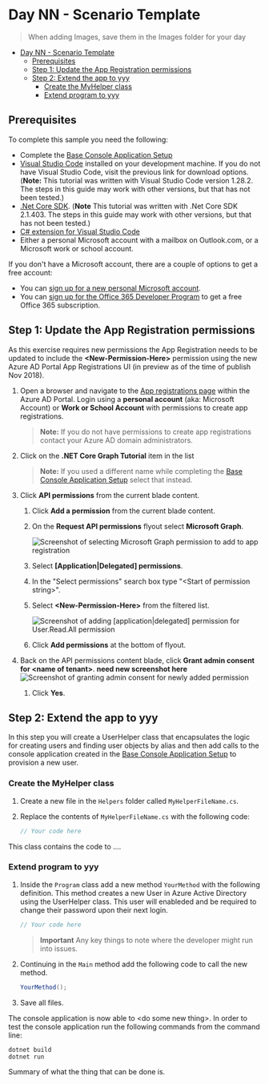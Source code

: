 # Day NN - Scenario Template

> When adding Images, save them in the Images folder for your day

- [Day NN - Scenario Template](#day-nn-scenario-template)
    - [Prerequisites](#prerequisites)
    - [Step 1: Update the App Registration permissions](#step-1-update-the-app-rgistration-permissions)
    - [Step 2: Extend the app to yyy](#step-2-extend-the-app-to-yyy)
        - [Create the MyHelper class](#create-the-myhelper-class)
        - [Extend program to yyy](#extend-program-to-yyy)

## Prerequisites

To complete this sample you need the following:

- Complete the [Base Console Application Setup](../base-console-app/)
- [Visual Studio Code](https://code.visualstudio.com/) installed on your development machine. If you do not have Visual Studio Code, visit the previous link for download options. (**Note:** This tutorial was written with Visual Studio Code version 1.28.2. The steps in this guide may work with other versions, but that has not been tested.)
- [.Net Core SDK](https://www.microsoft.com/net/download/dotnet-core/2.1#sdk-2.1.403). (**Note** This tutorial was written with .Net Core SDK 2.1.403.  The steps in this guide may work with other versions, but that has not been tested.)
- [C# extension for Visual Studio Code](https://marketplace.visualstudio.com/items?itemName=ms-vscode.csharp)
- Either a personal Microsoft account with a mailbox on Outlook.com, or a Microsoft work or school account.

If you don't have a Microsoft account, there are a couple of options to get a free account:

- You can [sign up for a new personal Microsoft account](https://signup.live.com/signup?wa=wsignin1.0&rpsnv=12&ct=1454618383&rver=6.4.6456.0&wp=MBI_SSL_SHARED&wreply=https://mail.live.com/default.aspx&id=64855&cbcxt=mai&bk=1454618383&uiflavor=web&uaid=b213a65b4fdc484382b6622b3ecaa547&mkt=E-US&lc=1033&lic=1).
- You can [sign up for the Office 365 Developer Program](https://developer.microsoft.com/office/dev-program) to get a free Office 365 subscription.


## Step 1: Update the App Registration permissions

As this exercise requires new permissions the App Registration needs to be updated to include the **\<New-Permission-Here\>** permission using the new Azure AD Portal App Registrations UI (in preview as of the time of publish Nov 2018).

1. Open a browser and navigate to the [App registrations page](https://go.microsoft.com/fwlink/?linkid=2083908) within the Azure AD Portal. Login using a **personal account** (aka: Microsoft Account) or **Work or School Account** with permissions to create app registrations.

    > **Note:** If you do not have permissions to create app registrations contact your Azure AD domain administrators.

1. Click on the **.NET Core Graph Tutorial** item in the list

    > **Note:** If you used a different name while completing the [Base Console Application Setup](../base-console-app/) select that instead.

1. Click **API permissions** from the current blade content.

    1. Click **Add a permission** from the current blade content.
    1. On the **Request API permissions** flyout select **Microsoft Graph**.

        ![Screenshot of selecting Microsoft Graph permission to add to app registration](Images/aad-create-app-05.png)

    1. Select **[Application|Delegated] permissions**.
    1. In the "Select permissions" search box type "\<Start of permission string\>".
    1. Select **\<New-Permission-Here\>** from the filtered list.

        ![Screenshot of adding [application|delegated] permission for User.Read.All permission](Images/new-image-needed.png)

    1. Click **Add permissions** at the bottom of flyout.

1. Back on the API permissions content blade, click **Grant admin consent for \<name of tenant\>**.
**need new screenshot here**
    ![Screenshot of granting admin consent for newly added permission](Images/new-image-needed.png)

    1. Click **Yes**.

## Step 2: Extend the app to yyy

In this step you will create a UserHelper class that encapsulates the logic for creating users and finding user objects by alias and then add calls to the console application created in the [Base Console Application Setup](../base-console-app/) to provision a new user.

### Create the MyHelper class

1. Create a new file in the `Helpers` folder called `MyHelperFileName.cs`.
1. Replace the contents of `MyHelperFileName.cs` with the following code:

    ```cs
    // Your code here
    ```

This class contains the code to ....

### Extend program to yyy

1. Inside the `Program` class add a new method `YourMethod` with the following definition.  This method creates a new User in Azure Active Directory using the UserHelper class. This user will enableded and be required to change their password upon their next login.

    ```cs
    // Your code here
    ```

    > **Important** Any key things to note where the developer might run into issues.

1. Continuing in the `Main` method add the following code to call the new method.

    ```cs
    YourMethod();
    ```

1. Save all files.

The console application is now able to \<do some new thing\>. In order to test the console application run the following commands from the command line:

```
dotnet build
dotnet run
```

Summary of what the thing that can be done is.

